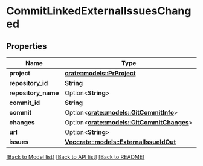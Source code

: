 # CommitLinkedExternalIssuesChanged

## Properties

Name | Type | Description | Notes
------------ | ------------- | ------------- | -------------
**project** | [**crate::models::PrProject**](PR_Project.md) |  | 
**repository_id** | **String** |  | 
**repository_name** | Option<**String**> |  | [optional]
**commit_id** | **String** |  | 
**commit** | Option<[**crate::models::GitCommitInfo**](GitCommitInfo.md)> |  | [optional]
**changes** | Option<[**crate::models::GitCommitChanges**](GitCommitChanges.md)> |  | [optional]
**url** | Option<**String**> |  | [optional]
**issues** | [**Vec<crate::models::ExternalIssueIdOut>**](ExternalIssueIdOut.md) |  | 

[[Back to Model list]](../README.md#documentation-for-models) [[Back to API list]](../README.md#documentation-for-api-endpoints) [[Back to README]](../README.md)


